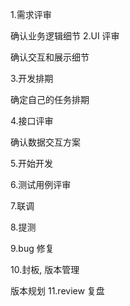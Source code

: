 1.需求评审

确认业务逻辑细节
2.UI 评审

确认交互和展示细节

3.开发排期

确定自己的任务排期

4.接口评审

确认数据交互方案

5.开始开发

6.测试用例评审

7.联调

8.提测

9.bug 修复

10.封板, 版本管理

版本规划
11.review 复盘
